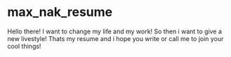 # max_nak_resume
Hello there! I want to change my life and my work! So then i want to give a new livestyle! Thats my resume and i hope you write or call me to join your cool things! 
